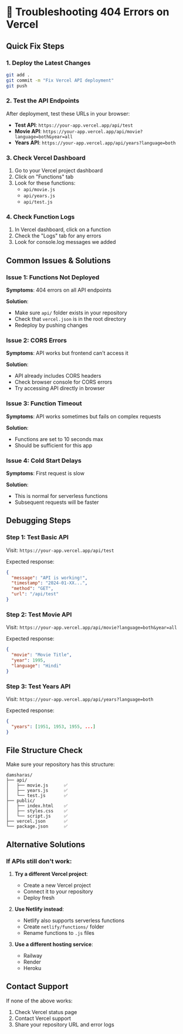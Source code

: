 # 🔧 Troubleshooting 404 Errors on Vercel

## Quick Fix Steps

### 1. **Deploy the Latest Changes**
```bash
git add .
git commit -m "Fix Vercel API deployment"
git push
```

### 2. **Test the API Endpoints**
After deployment, test these URLs in your browser:

- **Test API**: `https://your-app.vercel.app/api/test`
- **Movie API**: `https://your-app.vercel.app/api/movie?language=both&year=all`
- **Years API**: `https://your-app.vercel.app/api/years?language=both`

### 3. **Check Vercel Dashboard**
1. Go to your Vercel project dashboard
2. Click on "Functions" tab
3. Look for these functions:
   - `api/movie.js`
   - `api/years.js`
   - `api/test.js`

### 4. **Check Function Logs**
1. In Vercel dashboard, click on a function
2. Check the "Logs" tab for any errors
3. Look for console.log messages we added

## Common Issues & Solutions

### Issue 1: Functions Not Deployed
**Symptoms**: 404 errors on all API endpoints

**Solution**:
- Make sure `api/` folder exists in your repository
- Check that `vercel.json` is in the root directory
- Redeploy by pushing changes

### Issue 2: CORS Errors
**Symptoms**: API works but frontend can't access it

**Solution**:
- API already includes CORS headers
- Check browser console for CORS errors
- Try accessing API directly in browser

### Issue 3: Function Timeout
**Symptoms**: API works sometimes but fails on complex requests

**Solution**:
- Functions are set to 10 seconds max
- Should be sufficient for this app

### Issue 4: Cold Start Delays
**Symptoms**: First request is slow

**Solution**:
- This is normal for serverless functions
- Subsequent requests will be faster

## Debugging Steps

### Step 1: Test Basic API
Visit: `https://your-app.vercel.app/api/test`

Expected response:
```json
{
  "message": "API is working!",
  "timestamp": "2024-01-XX...",
  "method": "GET",
  "url": "/api/test"
}
```

### Step 2: Test Movie API
Visit: `https://your-app.vercel.app/api/movie?language=both&year=all`

Expected response:
```json
{
  "movie": "Movie Title",
  "year": 1995,
  "language": "Hindi"
}
```

### Step 3: Test Years API
Visit: `https://your-app.vercel.app/api/years?language=both`

Expected response:
```json
{
  "years": [1951, 1953, 1955, ...]
}
```

## File Structure Check

Make sure your repository has this structure:
```
damsharas/
├── api/
│   ├── movie.js      ✅
│   ├── years.js      ✅
│   └── test.js       ✅
├── public/
│   ├── index.html    ✅
│   ├── styles.css    ✅
│   └── script.js     ✅
├── vercel.json       ✅
└── package.json      ✅
```

## Alternative Solutions

### If APIs still don't work:

1. **Try a different Vercel project**:
   - Create a new Vercel project
   - Connect it to your repository
   - Deploy fresh

2. **Use Netlify instead**:
   - Netlify also supports serverless functions
   - Create `netlify/functions/` folder
   - Rename functions to `.js` files

3. **Use a different hosting service**:
   - Railway
   - Render
   - Heroku

## Contact Support

If none of the above works:
1. Check Vercel status page
2. Contact Vercel support
3. Share your repository URL and error logs 